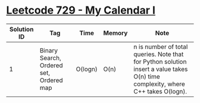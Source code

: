 # [Leetcode 729 - My Calendar I](https://leetcode.com/problems/my-calendar-i/)

| Solution ID | Tag | Time | Memory | Note |
| ----------- | --- | ---- | ------ | ---- |
| 1 | Binary Search, Ordered set, Ordered map | O(logn) | O(n) | n is number of total queries. Note that for Python solution insert a value takes O(n) time complexity, where C++ takes O(logn). |